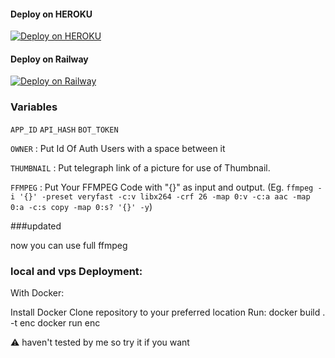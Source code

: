 #### Deploy on HEROKU
[![Deploy on HEROKU](https://www.herokucdn.com/deploy/button.svg)](https://dashboard.heroku.com/new?template=https%3A%2F%2Fgithub.com%2F2204852%2FCIDANIMECOMPRESS)

#### Deploy on Railway
[![Deploy on Railway](https://railway.app/button.svg)](https://railway.app/new/template/P2jqdk)



### Variables
`APP_ID` `API_HASH` `BOT_TOKEN`

`OWNER` : Put Id Of Auth Users with a space between it

`THUMBNAIL` : Put telegraph link of a picture for use of Thumbnail.

`FFMPEG` : Put Your FFMPEG Code with "{}" as input and output. (Eg. `ffmpeg -i '{}' -preset veryfast -c:v libx264 -crf 26 -map 0:v -c:a aac -map 0:a -c:s copy -map 0:s? '{}' -y`)

###updated

now you can use full ffmpeg 

### local and vps Deployment:
With Docker:

Install Docker
Clone repository to your preferred location
Run:
docker build . -t enc
docker run enc


⚠️ haven't tested by me so try it if you want 
